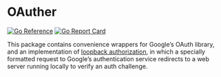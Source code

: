 # OAuther

[![Go Reference](https://pkg.go.dev/badge/github.com/bobg/oauther/v5.svg)](https://pkg.go.dev/github.com/bobg/oauther/v5)
[![Go Report Card](https://goreportcard.com/badge/github.com/bobg/oauther/v5)](https://goreportcard.com/report/github.com/bobg/oauther/v5)

This package contains convenience wrappers for Google’s OAuth library,
and an implementation of [loopback authorization](https://developers.google.com/identity/protocols/oauth2/native-app#redirect-uri_loopback),
in which a specially formatted request to Google’s authentication service
redirects to a web server running locally to verify an auth challenge.
